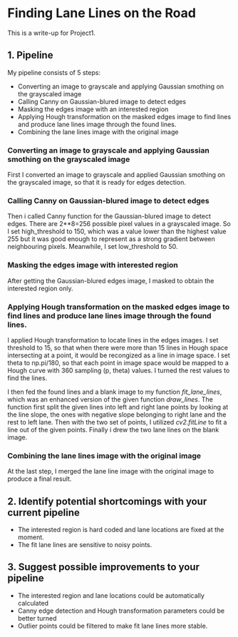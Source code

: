 # Finding Lane Lines on the Road

This is a write-up for Project1.

## 1. Pipeline

My pipeline consists of 5 steps:

* Converting an image to grayscale and applying Gaussian smothing on the grayscaled image
* Calling Canny on Gaussian-blured image to detect edges
* Masking the edges image with an interested region
* Applying Hough transformation on the masked edges image to find lines and produce lane lines image through the found lines.
* Combining the lane lines image with the original image

### Converting an image to grayscale and applying Gaussian smothing on the grayscaled image

First I converted an image to grayscale and applied Gaussian smothing on the grayscaled image, so that it is ready for edges detection.

[//]: # (Image References)

[grayscale_image]: ./test_images_output/blur_gray.jpg "Grayscale"

### Calling Canny on Gaussian-blured image to detect edges

Then i called Canny function for the Gaussian-blured image to detect edges. There are 2**8=256 possible pixel values in a grayscaled image. 
So I set high_threshold to 150, which was a value lower than the highest value 255 but it was good enough to represent as a strong gradient between neighbouring pixels.
Meanwhile, I set low_threshold to 50.

[//]: # (Image References)

[edges_image]: ./test_images_output/edges.jpg "Edges"

### Masking the edges image with interested region

After getting the Gaussian-blured edges image, I masked to obtain the interested region only.

[//]: # (Image References)

[masked_edges_image]: ./test_images_output/masked_edges.jpg "Masked Edges"

### Applying Hough transformation on the masked edges image to find lines and produce lane lines image through the found lines.

I applied Hough transformation to locate lines in the edges images. I set threshold to 15, so that when there were more than 15 lines in Hough space intersecting at a point, it would be recongized as a line in image space.
I set theta to np.pi/180, so that each point in image space would be mapped to a Hough curve with 360 sampling (p, theta) values. I turned the rest values to find the lines.

[//]: # (Image References)

[line_image]: ./test_images_output/line_image.jpg "Line Image"

I then fed the found lines and a blank image to my function *fit_lane_lines*, which was an enhanced version of the given function *draw_lines*. 
The function first split the given lines into left and right lane points by looking at the line slope, the ones with negative slope belonging to right lane and the rest to left lane.
Then with the two set of points, I utilized *cv2.fitLine* to fit a line out of the given points. Finally i drew the two lane lines on the blank image.

[//]: # (Image References)

[lane_line_image]: ./test_images_output/lane_line_image.jpg "Lane Line Image"

### Combining the lane lines image with the original image

At the last step, I merged the lane line image with the original image to produce a final result.

[//]: # (Image References)

[combined_image]: ./test_images_output/combined.jpg "Combined Image"

## 2. Identify potential shortcomings with your current pipeline

* The interested region is hard coded and lane locations are fixed at the moment.
* The fit lane lines are sensitive to noisy points.


## 3. Suggest possible improvements to your pipeline

* The interested region and lane locations could be automatically calculated
* Canny edge detection and Hough transformation parameters could be better turned
* Outlier points could be filtered to make fit lane lines more stable.
